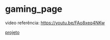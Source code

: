 # gaming_page 

video referência: https://youtu.be/FAo8xeq4NKw

<div> 
  <a href="https://alanls1.github.io/gaming_page/" target="_blank">projeto</a>
</div>
